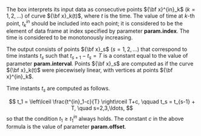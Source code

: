 The box interprets its input data as consecutive points ${\bf x}^{in}_k$ ($k=1,2,\ldots$) of curve ${\bf x}_k(t)$, where $t$ is the time.
The value of time at $k$-th point, $t_k^{in}$
should be included into each point; it is considered to be the element of data frame at index specified by parameter **param.index**.
The time is considered to be monotonously increasing.

The output consists of points  ${\bf x}_s$ ($s=1,2,\ldots$) that correspond to time instants $t_s$ such that $t_{s+1}-t_s=T$ is a constant
equal to the value of parameter **param.interval**. Points ${\bf x}_s$ are computed as if the curve ${\bf x}_k(t)$ were piecewisely linear,
with vertices at points ${\bf x}^{in}_k$.

Time instants $t_s$ are computed as follows.

$$
t_1 = \left\lceil \frac{t^{in}_1-c}{T} \right\rceil T+c, \qquad
t_s = t_{s-1} + T, \quad s=2,3,\ldots,
$$
so that the condition $t_1\ge t_1^{in}$ always holds. The constant $c$ in the above formula is the value of parameter **param.offset**.

